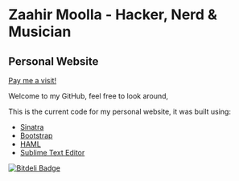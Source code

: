 Zaahir Moolla - Hacker, Nerd & Musician
=======================================

Personal Website
---------------------------------------------------

[Pay me a visit!](http://zaahir.ca)

Welcome to my GitHub, feel free to look around,

This is the current code for my personal website, it was built using:

*   [Sinatra](http://www.sinatrarb.com)
*   [Bootstrap](http://twitter.github.com/bootstrap/)
*   [HAML](http://haml.info/)
*   [Sublime Text Editor](http://www.sublimetext.com/)


[![Bitdeli Badge](https://d2weczhvl823v0.cloudfront.net/moollaza/personal-website/trend.png)](https://bitdeli.com/free "Bitdeli Badge")

